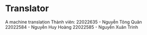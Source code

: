 # Translator
A machine translation 
Thành viên:
22022635 - Nguyễn Tông Quân
22022584 - Nguyễn Huy Hoàng
22022585 - Nguyễn Xuân Trình
